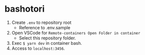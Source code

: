 # bashotori
1. Create `.env` to repository root
    - Reference to .env.sample
2. Open VSCode for `Remote-containers Open Folder in container`
    - Select this repository folder.
3. Exec `$ yarn dev` in container bash.
4. Access to `localhost:3456`.
